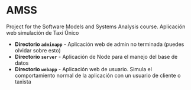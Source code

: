 # AMSS
Project for the Software Models and Systems Analysis course.
Aplicación web simulación de Taxi Único

* **Directorio `adminapp`** - Aplicación web de admin no terminada (puedes olvidar sobre esto)    
* **Directorio `server`** - Aplicación de Node para el manejo del base de datos    
* **Directorio `webapp`** - Aplicación web de usuario. Simula el comportamiento normal de la aplicación con un usuario de cliente o taxista
